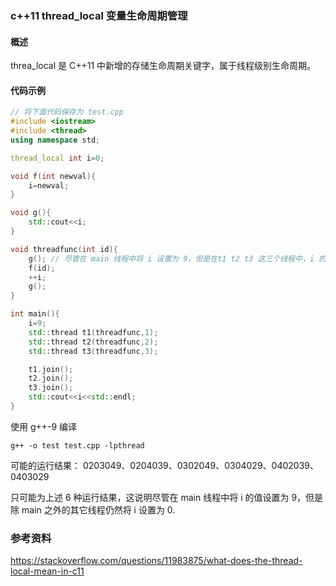 ### c++11 thread_local 变量生命周期管理

#### 概述

threa_local 是 C++11 中新增的存储生命周期关键字，属于线程级别生命周期。

#### 代码示例

```C++
// 将下面代码保存为 test.cpp
#include <iostream>
#include <thread>
using namespace std;

thread_local int i=0;

void f(int newval){
    i=newval;
}

void g(){
    std::cout<<i;
}

void threadfunc(int id){
    g(); // 尽管在 main 线程中将 i 设置为 9，但是在t1 t2 t3 这三个线程中，i 的初始值仍然为 thread_local int i = 0 处设置的 0.
    f(id);
    ++i;
    g();
}

int main(){
    i=9;
    std::thread t1(threadfunc,1);
    std::thread t2(threadfunc,2);
    std::thread t3(threadfunc,3);

    t1.join();
    t2.join();
    t3.join();
    std::cout<<i<<std::endl;
}
```

使用 g++-9 编译

```shell
g++ -o test test.cpp -lpthread
```

可能的运行结果：
0203049、0204039、0302049、0304029、0402039、0403029

只可能为上述 6 种运行结果，这说明尽管在 main 线程中将 i 的值设置为 9，但是除 main 之外的其它线程仍然将 i 设置为 0.

### 参考资料 

https://stackoverflow.com/questions/11983875/what-does-the-thread-local-mean-in-c11

